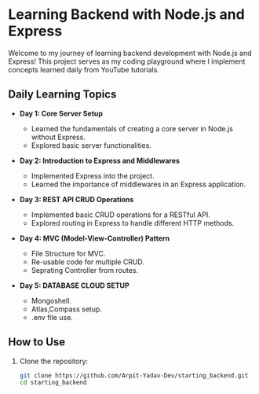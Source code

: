 # Learning Backend with Node.js and Express

Welcome to my journey of learning backend development with Node.js and Express! This project serves as my coding playground where I implement concepts learned daily from YouTube tutorials.

## Daily Learning Topics

- **Day 1: Core Server Setup**
  - Learned the fundamentals of creating a core server in Node.js without Express.
  - Explored basic server functionalities.

- **Day 2: Introduction to Express and Middlewares**
  - Implemented Express into the project.
  - Learned the importance of middlewares in an Express application.

- **Day 3: REST API CRUD Operations**
  - Implemented basic CRUD operations for a RESTful API.
  - Explored routing in Express to handle different HTTP methods.
  
- **Day 4: MVC (Model-View-Controller) Pattern**
  - File Structure for MVC.
  - Re-usable code for multiple CRUD.
  - Seprating Controller from routes.

- **Day 5: DATABASE CLOUD SETUP**
  - Mongoshell.
  - Atlas,Compass setup.
  - .env file use.
  
## How to Use

1. Clone the repository:
   ```bash
   git clone https://github.com/Arpit-Yadav-Dev/starting_backend.git
   cd starting_backend
